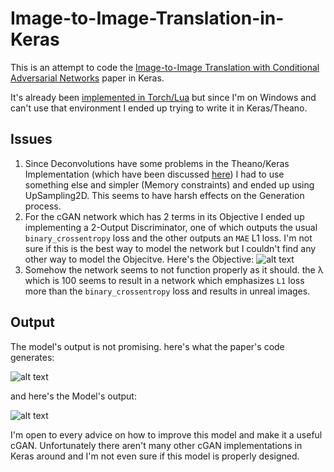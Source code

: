 # Image-to-Image-Translation-in-Keras

This is an attempt to code the [Image-to-Image Translation with Conditional Adversarial Networks](https://arxiv.org/abs/1611.07004) paper in Keras.

It's already been [implemented in Torch/Lua](https://github.com/phillipi/pix2pix) but since I'm on Windows and can't use that environment I ended up trying to write it in Keras/Theano.

## Issues


1. Since Deconvolutions have some problems in the Theano/Keras Implementation (which have been discussed [here](https://github.com/fchollet/keras/issues/3371)) I had to use something else and simpler (Memory constraints) and ended up using UpSampling2D. This seems to have harsh effects on the Generation process.
2. For the cGAN network which has 2 terms in its Objective I ended up implementing a 2-Output Discriminator, one of which outputs the usual `binary_crossentropy` loss and the other outputs an `MAE` L1 loss. I'm not sure if this is the best way to model the network but I couldn't find any other way to model the Objecitve. Here's the Objective:
![alt text](https://github.com/Neltherion/Image-to-Image-Translation-in-Keras/blob/master/Images/ObjectiveFunction.PNG?raw=true "Objective Function for the Paper")
3. Somehow the network seems to not function properly as it should. the &#955; which is 100 seems to result in a network which emphasizes `L1` loss more than the `binary_crossentropy` loss and results in unreal images.

## Output

The model's output is not promising. here's what the paper's code generates:

![alt text](https://github.com/Neltherion/Image-to-Image-Translation-in-Keras/blob/master/Images/PaperOutput.png?raw=true "The Paper's Output")

and here's the Model's output:

![alt text](https://github.com/Neltherion/Image-to-Image-Translation-in-Keras/blob/master/Images/OurModelOutput.png?raw=true "The Model's Output")

I'm open to every advice on how to improve this model and make it a useful cGAN.
Unfortunately there aren't many other cGAN implementations in Keras around and I'm not even sure if this model is properly designed.



